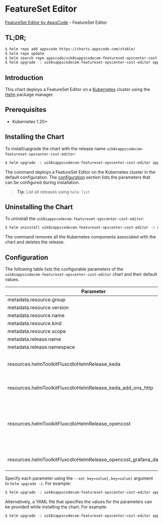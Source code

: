 # FeatureSet Editor

[FeatureSet Editor by AppsCode](https://appscode.com) - FeatureSet Editor

## TL;DR;

```bash
$ helm repo add appscode https://charts.appscode.com/stable/
$ helm repo update
$ helm search repo appscode/uik8sappscodecom-featureset-opscenter-cost-editor --version=v0.15.0
$ helm upgrade -i uik8sappscodecom-featureset-opscenter-cost-editor appscode/uik8sappscodecom-featureset-opscenter-cost-editor -n default --create-namespace --version=v0.15.0
```

## Introduction

This chart deploys a FeatureSet Editor on a [Kubernetes](http://kubernetes.io) cluster using the [Helm](https://helm.sh) package manager.

## Prerequisites

- Kubernetes 1.20+

## Installing the Chart

To install/upgrade the chart with the release name `uik8sappscodecom-featureset-opscenter-cost-editor`:

```bash
$ helm upgrade -i uik8sappscodecom-featureset-opscenter-cost-editor appscode/uik8sappscodecom-featureset-opscenter-cost-editor -n default --create-namespace --version=v0.15.0
```

The command deploys a FeatureSet Editor on the Kubernetes cluster in the default configuration. The [configuration](#configuration) section lists the parameters that can be configured during installation.

> **Tip**: List all releases using `helm list`

## Uninstalling the Chart

To uninstall the `uik8sappscodecom-featureset-opscenter-cost-editor`:

```bash
$ helm uninstall uik8sappscodecom-featureset-opscenter-cost-editor -n default
```

The command removes all the Kubernetes components associated with the chart and deletes the release.

## Configuration

The following table lists the configurable parameters of the `uik8sappscodecom-featureset-opscenter-cost-editor` chart and their default values.

|                              Parameter                               | Description |                                                                                                                                                                                                                                                                                                                                                                                                                                                                                                                                                                                                                                                                                                                   Default                                                                                                                                                                                                                                                                                                                                                                                                                                                                                                                                                                                                                                                                                                                    |
|----------------------------------------------------------------------|-------------|----------------------------------------------------------------------------------------------------------------------------------------------------------------------------------------------------------------------------------------------------------------------------------------------------------------------------------------------------------------------------------------------------------------------------------------------------------------------------------------------------------------------------------------------------------------------------------------------------------------------------------------------------------------------------------------------------------------------------------------------------------------------------------------------------------------------------------------------------------------------------------------------------------------------------------------------------------------------------------------------------------------------------------------------------------------------------------------------------------------------------------------------------------------------------------------------------------------------------------------------------------------------------------------------------------------------------------------------------------------------------------------------------------------------------------------------|
| metadata.resource.group                                              |             | <code>ui.k8s.appscode.com</code>                                                                                                                                                                                                                                                                                                                                                                                                                                                                                                                                                                                                                                                                                                                                                                                                                                                                                                                                                                                                                                                                                                                                                                                                                                                                                                                                                                                                             |
| metadata.resource.version                                            |             | <code>v1alpha1</code>                                                                                                                                                                                                                                                                                                                                                                                                                                                                                                                                                                                                                                                                                                                                                                                                                                                                                                                                                                                                                                                                                                                                                                                                                                                                                                                                                                                                                        |
| metadata.resource.name                                               |             | <code>featuresets</code>                                                                                                                                                                                                                                                                                                                                                                                                                                                                                                                                                                                                                                                                                                                                                                                                                                                                                                                                                                                                                                                                                                                                                                                                                                                                                                                                                                                                                     |
| metadata.resource.kind                                               |             | <code>FeatureSet</code>                                                                                                                                                                                                                                                                                                                                                                                                                                                                                                                                                                                                                                                                                                                                                                                                                                                                                                                                                                                                                                                                                                                                                                                                                                                                                                                                                                                                                      |
| metadata.resource.scope                                              |             | <code>Cluster</code>                                                                                                                                                                                                                                                                                                                                                                                                                                                                                                                                                                                                                                                                                                                                                                                                                                                                                                                                                                                                                                                                                                                                                                                                                                                                                                                                                                                                                         |
| metadata.release.name                                                |             | <code>RELEASE-NAME</code>                                                                                                                                                                                                                                                                                                                                                                                                                                                                                                                                                                                                                                                                                                                                                                                                                                                                                                                                                                                                                                                                                                                                                                                                                                                                                                                                                                                                                    |
| metadata.release.namespace                                           |             | <code>default</code>                                                                                                                                                                                                                                                                                                                                                                                                                                                                                                                                                                                                                                                                                                                                                                                                                                                                                                                                                                                                                                                                                                                                                                                                                                                                                                                                                                                                                         |
| resources.helmToolkitFluxcdIoHelmRelease_keda                        |             | <code>{"apiVersion":"helm.toolkit.fluxcd.io/v2","kind":"HelmRelease","metadata":{"labels":{"app.kubernetes.io/component":"keda"},"name":"keda","namespace":"kubeops"},"spec":{"chart":{"spec":{"chart":"keda","sourceRef":{"kind":"HelmRepository","name":"appscode-charts-oci","namespace":"kubeops"},"version":"2.16.1"}},"install":{"crds":"CreateReplace","createNamespace":true,"remediation":{"retries":-1}},"interval":"5m","releaseName":"keda","storageNamespace":"keda","targetNamespace":"keda","timeout":"30m","upgrade":{"crds":"CreateReplace","remediation":{"retries":-1}}}}</code>                                                                                                                                                                                                                                                                                                                                                                                                                                                                                                                                                                                                                                                                                                                                                                                                                                          |
| resources.helmToolkitFluxcdIoHelmRelease_keda_add_ons_http           |             | <code>{"apiVersion":"helm.toolkit.fluxcd.io/v2","kind":"HelmRelease","metadata":{"labels":{"app.kubernetes.io/component":"keda-add-ons-http"},"name":"keda-add-ons-http","namespace":"kubeops"},"spec":{"chart":{"spec":{"chart":"keda-add-ons-http","sourceRef":{"kind":"HelmRepository","name":"appscode-charts-oci","namespace":"kubeops"},"version":"0.10.0"}},"install":{"crds":"CreateReplace","createNamespace":true,"remediation":{"retries":-1}},"interval":"5m","releaseName":"keda-add-ons-http","storageNamespace":"keda","targetNamespace":"keda","timeout":"30m","upgrade":{"crds":"CreateReplace","remediation":{"retries":-1}}}}</code>                                                                                                                                                                                                                                                                                                                                                                                                                                                                                                                                                                                                                                                                                                                                                                                      |
| resources.helmToolkitFluxcdIoHelmRelease_opencost                    |             | <code>{"apiVersion":"helm.toolkit.fluxcd.io/v2","kind":"HelmRelease","metadata":{"labels":{"app.kubernetes.io/component":"opencost"},"name":"opencost","namespace":"kubeops"},"spec":{"chart":{"spec":{"chart":"opencost","sourceRef":{"kind":"HelmRepository","name":"appscode-charts-oci","namespace":"kubeops"},"version":"1.18.1"}},"install":{"crds":"CreateReplace","createNamespace":true,"remediation":{"retries":-1}},"interval":"5m","releaseName":"opencost","storageNamespace":"opencost","targetNamespace":"opencost","timeout":"30m","upgrade":{"crds":"CreateReplace","remediation":{"retries":-1}},"values":{"configs":{"clusterInfo":{"name":"kind"},"metricsConfigs":{"disabledMetrics":["kube_node_status_capacity","kube_node_status_allocatable","kube_node_labels","kube_node_status_condition","kube_namespace_labels","kube_pod_labels","kube_pod_owner"]}},"opencost":{"exporter":{"cloudProviderApiKey":"AIzaSyD29bGxmHAVEOBYtgd8sYM2gM2ekfxQX4U","defaultClusterId":"f7be0e17-c658-456c-ae00-1dcaf033a781","extraEnv":{"CLUSTER_INFO_FILE_ENABLED":true,"EMIT_KSM_V1_METRICS":false,"EMIT_KSM_V1_METRICS_ONLY":true},"image":{"tag":"latest"}},"metrics":{"serviceMonitor":{"additionalLabels":{"release":"kube-prometheus-stack"},"enabled":true}},"prometheus":{"internal":{"enabled":true,"namespaceName":"monitoring","serviceName":"prometheus-operated"},"secret_name":""},"ui":{"enabled":true}}}}}</code> |
| resources.helmToolkitFluxcdIoHelmRelease_opencost_grafana_dashboards |             | <code>{"apiVersion":"helm.toolkit.fluxcd.io/v2","kind":"HelmRelease","metadata":{"labels":{"app.kubernetes.io/component":"opencost-grafana-dashboards"},"name":"opencost-grafana-dashboards","namespace":"kubeops"},"spec":{"chart":{"spec":{"chart":"opencost-grafana-dashboards","sourceRef":{"kind":"HelmRepository","name":"appscode-charts-oci","namespace":"kubeops"},"version":"v2023.10.1"}},"install":{"crds":"CreateReplace","createNamespace":true,"remediation":{"retries":-1}},"interval":"5m","releaseName":"opencost-grafana-dashboards","storageNamespace":"opencost","targetNamespace":"opencost","timeout":"30m","upgrade":{"crds":"CreateReplace","remediation":{"retries":-1}}}}</code>                                                                                                                                                                                                                                                                                                                                                                                                                                                                                                                                                                                                                                                                                                                                  |


Specify each parameter using the `--set key=value[,key=value]` argument to `helm upgrade -i`. For example:

```bash
$ helm upgrade -i uik8sappscodecom-featureset-opscenter-cost-editor appscode/uik8sappscodecom-featureset-opscenter-cost-editor -n default --create-namespace --version=v0.15.0 --set metadata.resource.group=ui.k8s.appscode.com
```

Alternatively, a YAML file that specifies the values for the parameters can be provided while
installing the chart. For example:

```bash
$ helm upgrade -i uik8sappscodecom-featureset-opscenter-cost-editor appscode/uik8sappscodecom-featureset-opscenter-cost-editor -n default --create-namespace --version=v0.15.0 --values values.yaml
```
